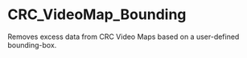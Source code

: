# CRC_VideoMap_Bounding
Removes excess data from CRC Video Maps based on a user-defined bounding-box.
